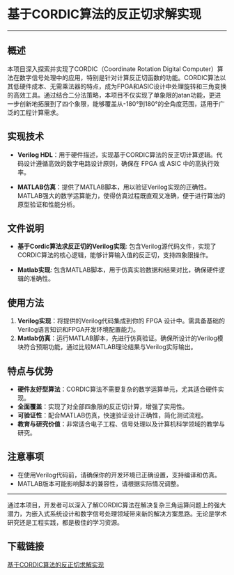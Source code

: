 # 基于CORDIC算法的反正切求解实现

---

## 概述

本项目深入探索并实现了CORDIC（Coordinate Rotation Digital Computer）算法在数字信号处理中的应用，特别是针对计算反正切函数的功能。CORDIC算法以其低硬件成本、无需乘法器的特点，成为FPGA和ASIC设计中处理旋转和三角变换的高效工具。通过结合二分法策略，本项目不仅实现了单象限的atan功能，更进一步创新地拓展到了四个象限，能够覆盖从-180°到180°的全角度范围，适用于广泛的工程计算需求。

## 实现技术

- **Verilog HDL**：用于硬件描述，实现基于CORDIC算法的反正切计算逻辑。代码设计遵循高效的数字电路设计原则，确保在 FPGA 或 ASIC 中的高执行效率。
  
- **MATLAB仿真**：提供了MATLAB脚本，用以验证Verilog实现的正确性。MATLAB强大的数学运算能力，使得仿真过程既直观又准确，便于进行算法的原型验证和性能分析。

## 文件说明

- **基于Cordic算法求反正切的Verilog实现**: 包含Verilog源代码文件，实现了CORDIC算法的核心逻辑，能够计算输入值的反正切，支持四象限操作。
  
- **Matlab实现**: 包含MATLAB脚本，用于仿真实验数据和结果对比，确保硬件逻辑的准确性。

## 使用方法

1. **Verilog实现**：将提供的Verilog代码集成到你的 FPGA 设计中。需具备基础的Verilog语言知识和FPGA开发环境配置能力。
2. **Matlab仿真**：运行MATLAB脚本，先进行仿真验证。确保所设计的Verilog模块符合预期功能，通过比较MATLAB理论结果与Verilog实际输出。

## 特点与优势

- **硬件友好型算法**：CORDIC算法不需要复杂的数学运算单元，尤其适合硬件实现。
- **全面覆盖**：实现了对全部四象限的反正切计算，增强了实用性。
- **可验证性**：配合MATLAB仿真，快速验证设计正确性，简化测试流程。
- **教育与研究价值**：非常适合电子工程、信号处理以及计算机科学领域的教学与研究。

## 注意事项

- 在使用Verilog代码前，请确保你的开发环境已正确设置，支持编译和仿真。
- MATLAB版本可能影响脚本的兼容性，请根据实际情况调整。

---

通过本项目，开发者可以深入了解CORDIC算法在解决复杂三角运算问题上的强大潜力，为嵌入式系统设计和数字信号处理领域带来新的解决方案思路。无论是学术研究还是工程实践，都是极佳的学习资源。

## 下载链接

[基于CORDIC算法的反正切求解实现](https://pan.quark.cn/s/cb71a8e5ca75)